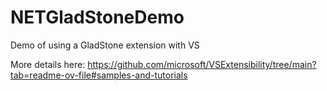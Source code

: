 # NETGladStoneDemo
Demo of using a GladStone extension with VS

More details here: https://github.com/microsoft/VSExtensibility/tree/main?tab=readme-ov-file#samples-and-tutorials
